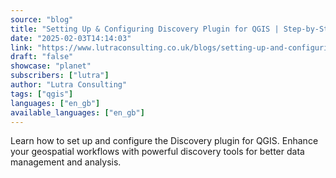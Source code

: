 ```yaml
---
source: "blog"
title: "Setting Up & Configuring Discovery Plugin for QGIS | Step-by-Step Guide"
date: "2025-02-03T14:14:03"
link: "https://www.lutraconsulting.co.uk/blogs/setting-up-and-configuring-discovery-plugin-for-qgis?utm_source=qgis"
draft: "false"
showcase: "planet"
subscribers: ["lutra"]
author: "Lutra Consulting"
tags: ["qgis"]
languages: ["en_gb"]
available_languages: ["en_gb"]
---
```


Learn how to set up and configure the Discovery plugin for QGIS. Enhance your geospatial workflows with powerful discovery tools for better data management and analysis.
